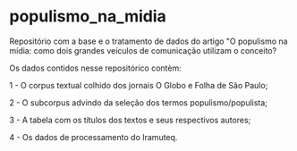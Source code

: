 # populismo_na_midia
Repositório com a base e o tratamento de dados do artigo "O populismo na mídia: como dois grandes veículos de comunicação utilizam o conceito?

Os dados contidos nesse repositórico contèm:

1 - O corpus textual colhido dos jornais O Globo e Folha de São Paulo;

2 - O subcorpus advindo da seleção dos termos populismo/populista;

3 - A tabela com os títulos dos textos e seus respectivos autores;

4 - Os dados de processamento do Iramuteq.
